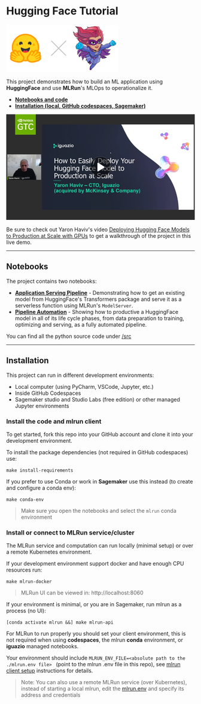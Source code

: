 # Hugging Face Tutorial

<img src="./images/huggingface-mlrun.png" alt="huggingface-mlrun" style="width: 300px"/>

This project demonstrates how to build an ML application using **HuggingFace** and use **MLRun**'s MLOps to operationalize it.

* [**Notebooks and code**](#notebooks)
* [**Installation (local, GitHub codespaces, Sagemaker)**](#installation)

[<img src="./images/video-thumbnail.png" style="width: 700px"/>](https://www.nvidia.com/en-us/on-demand/session/gtcspring23-s51553/)

Be sure to check out Yaron Haviv's video [Deploying Hugging Face Models to Production at Scale with GPUs](https://www.nvidia.com/en-us/on-demand/session/gtcspring23-s51553/)
to get a walkthrough of the project in this live demo.



___
<a id="notebooks"></a>
## Notebooks 

The project contains two notebooks:

* [**Application Serving Pipeline**](./01-serving.ipynb) - Demonstrating how to get an existing model from 
  HuggingFace's Transformers package and serve it as a serverless function using MLRun's `ModelServer`.
* [**Pipeline Automation**](./02-model-tuning.ipynb) - Showing how to productive a HuggingFace model in all of its life 
  cycle phases, from data preparation to training, optimizing and serving, as a fully automated pipeline.

You can find all the python source code under [/src](./src)

___
<a id="installation"></a>
## Installation

This project can run in different development environments:
* Local computer (using PyCharm, VSCode, Jupyter, etc.)
* Inside GitHub Codespaces 
* Sagemaker studio and Studio Labs (free edition) or other managed Jupyter environments

### Install the code and mlrun client 

To get started, fork this repo into your GitHub account and clone it into your development environment.

To install the package dependencies (not required in GitHub codespaces) use:
 
    make install-requirements
    
If you prefer to use Conda or work in **Sagemaker** use this instead (to create and configure a conda env):

    make conda-env

> Make sure you open the notebooks and select the `mlrun` conda environment 
 
### Install or connect to MLRun service/cluster

The MLRun service and computation can run locally (minimal setup) or over a remote Kubernetes environment.

If your development environment support docker and have enough CPU resources run:

    make mlrun-docker
    
> MLRun UI can be viewed in: http://localhost:8060
    
If your environment is minimal, or you are in Sagemaker, run mlrun as a process (no UI):

    [conda activate mlrun &&] make mlrun-api
 
For MLRun to run properly you should set your client environment, this is not required when using **codespaces**, 
the mlrun **conda** environment, or **iguazio** managed notebooks.

Your environment should include `MLRUN_ENV_FILE=<absolute path to the ./mlrun.env file> ` (point to the mlrun .env file 
in this repo), see [mlrun client setup](https://docs.mlrun.org/en/latest/install/remote.html) instructions for details.  
     
> Note: You can also use a remote MLRun service (over Kubernetes), instead of starting a local mlrun, 
> edit the [mlrun.env](./mlrun.env) and specify its address and credentials  

